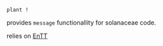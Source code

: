 `plant !`

provides `message` functionallity for solanaceae code.

relies on [EnTT](https://github.com/skypjack/entt)

